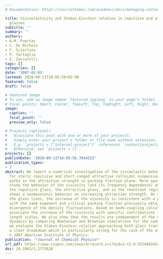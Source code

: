 ```yaml
---
# Documentation: https://sourcethemes.com/academic/docs/managing-content/

title: Viscoelasticity and Stokes-Einstein relation in repulsive and attractive colloidal
  glasses
subtitle: ''
summary: ''
authors:
- A.M. Puertas
- C. De Michele
- F. Sciortino
- P. Tartaglia
- E. Zaccarelli
tags: []
categories: []
date: '2007-01-01'
lastmod: 2020-09-11T18:05:56+02:00
featured: false
draft: false

# Featured image
# To use, add an image named `featured.jpg/png` to your page's folder.
# Focal points: Smart, Center, TopLeft, Top, TopRight, Left, Right, BottomLeft, Bottom, BottomRight.
image:
  caption: ''
  focal_point: ''
  preview_only: false

# Projects (optional).
#   Associate this post with one or more of your projects.
#   Simply enter your project's folder or file name without extension.
#   E.g. `projects = ["internal-project"]` references `content/project/deep-learning/index.md`.
#   Otherwise, set `projects = []`.
projects: []
publishDate: '2020-09-11T16:05:56.704422Z'
publication_types:
- 2
abstract: We report a numerical investigation of the viscoelastic behavior in models
  for steric repulsive and short-ranged attractive colloidal suspensions, along different
  paths in the attraction strength vs packing fraction plane. More specifically, we
  study the behavior of the viscosity (and its frequency dependence) on approaching
  the repulsive glass, the attractive glass, and in the reentrant region where viscosity
  shows a nonmonotonic behavior on increasing attraction strength. On approaching
  the glass lines, the increase of the viscosity is consistent with a power-law divergence
  with the same exponent and critical packing fraction previously obtained for the
  divergence of the density fluctuations. Based on mode-coupling calculations, we
  associate the increase of the viscosity with specific contributions from different
  length scales. We also show that the results are independent of the microscopic
  dynamics by comparing Newtonian and Brownian simulations for the same model. Finally,
  we evaluate the Stokes-Einstein relation approaching both glass transitions, finding
  a clear breakdown which is particularly strong for the case of the attractive glass.
  © 2007 American Institute of Physics.
publication: '*Journal of Chemical Physics*'
url_pdf: https://www.scopus.com/inward/record.uri?eid=2-s2.0-35248824245&doi=10.1063%2f1.2772628&partnerID=40&md5=edda931782511ec09913af8c05f99d2e
doi: 10.1063/1.2772628
---
```


